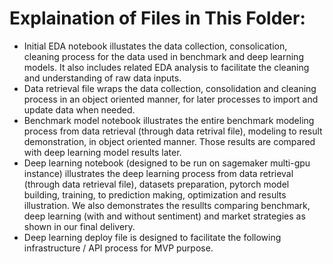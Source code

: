 # Explaination of Files in This Folder:
- Initial EDA notebook illustates the data collection, consolication, cleaning process for the data used in benchmark and deep learning models. It also includes related EDA analysis to facilitate the cleaning and understanding of raw data inputs.
- Data retrieval file wraps the data collection, consolidation and cleaning process in an object oriented manner, for later processes to import and update data when needed.
- Benchmark model notebook illustrates the entire benchmark modeling process from data retrieval (through data retrival file), modeling to result demonstration, in object oriented manner. Those results are compared with deep learning model results later.
- Deep learning notebook (designed to be run on sagemaker multi-gpu instance) illustrates the deep learning process from data retrieval (through data retrieval file), datasets preparation, pytorch model building, training, to prediction making, optimization and results illustration. We also demonstrates the resullts comparing benchmark, deep learning (with and without sentiment) and market strategies as shown in our final delivery.
- Deep learning deploy file is designed to facilitate the following infrastructure / API process for MVP purpose.
